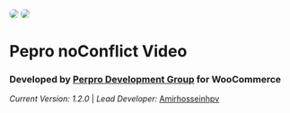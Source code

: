 <img src="https://ps.w.org/pepro-noconflict-video/assets/banner-772x250.png" style="border-radius: 7px;"/>
<img src="https://ps.w.org/pepro-noconflict-video/assets/banner-772x250-rtl.png" style="border-radius: 7px;"/>

**Pepro noConflict Video**
==========================

### **Developed by** [Perpro Development Group](https://pepro.dev/) for WooCommerce

*Current Version: 1.2.0* \| *Lead Developer:* [Amirhosseinhpv](https://hpv.im/)
